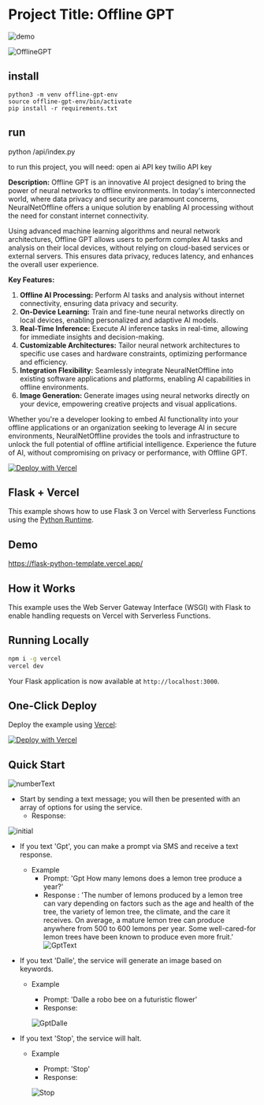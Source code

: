# Project Title: Offline GPT


![demo](assets/demo.gif)

![OfflineGPT](assets/logo.png)

## install
```
python3 -m venv offline-gpt-env 
source offline-gpt-env/bin/activate 
pip install -r requirements.txt 
```
## run
python /api/index.py

to run this project, you will need:
open ai API key
twilio API key

**Description:**
Offline GPT is an innovative AI project designed to bring the power of neural networks to offline environments. In today's interconnected world, where data privacy and security are paramount concerns, NeuralNetOffline offers a unique solution by enabling AI processing without the need for constant internet connectivity.

Using advanced machine learning algorithms and neural network architectures, Offline GPT allows users to perform complex AI tasks and analysis on their local devices, without relying on cloud-based services or external servers. This ensures data privacy, reduces latency, and enhances the overall user experience.

**Key Features:**
1. **Offline AI Processing:** Perform AI tasks and analysis without internet connectivity, ensuring data privacy and security.
2. **On-Device Learning:** Train and fine-tune neural networks directly on local devices, enabling personalized and adaptive AI models.
3. **Real-Time Inference:** Execute AI inference tasks in real-time, allowing for immediate insights and decision-making.
4. **Customizable Architectures:** Tailor neural network architectures to specific use cases and hardware constraints, optimizing performance and efficiency.
5. **Integration Flexibility:** Seamlessly integrate NeuralNetOffline into existing software applications and platforms, enabling AI capabilities in offline environments.
6. **Image Generation:** Generate images using neural networks directly on your device, empowering creative projects and visual applications.


Whether you're a developer looking to embed AI functionality into your offline applications or an organization seeking to leverage AI in secure environments, NeuralNetOffline provides the tools and infrastructure to unlock the full potential of offline artificial intelligence. Experience the future of AI, without compromising on privacy or performance, with Offline GPT.

[![Deploy with Vercel](https://vercel.com/button)](https://vercel.com/new/clone?repository-url=https%3A%2F%2Fgithub.com%2Fvercel%2Fexamples%2Ftree%2Fmain%2Fpython%2Fflask3&demo-title=Flask%203%20%2B%20Vercel&demo-description=Use%20Flask%203%20on%20Vercel%20with%20Serverless%20Functions%20using%20the%20Python%20Runtime.&demo-url=https%3A%2F%2Fflask3-python-template.vercel.app%2F&demo-image=https://assets.vercel.com/image/upload/v1669994156/random/flask.png)

## Flask + Vercel

This example shows how to use Flask 3 on Vercel with Serverless Functions using the [Python Runtime](https://vercel.com/docs/concepts/functions/serverless-functions/runtimes/python).

## Demo

https://flask-python-template.vercel.app/

## How it Works

This example uses the Web Server Gateway Interface (WSGI) with Flask to enable handling requests on Vercel with Serverless Functions.

## Running Locally

```bash
npm i -g vercel
vercel dev
```

Your Flask application is now available at `http://localhost:3000`.

## One-Click Deploy

Deploy the example using [Vercel](https://vercel.com?utm_source=github&utm_medium=readme&utm_campaign=vercel-examples):

[![Deploy with Vercel](https://vercel.com/button)](https://vercel.com/new/clone?repository-url=https%3A%2F%2Fgithub.com%2Fvercel%2Fexamples%2Ftree%2Fmain%2Fpython%2Fflask3&demo-title=Flask%203%20%2B%20Vercel&demo-description=Use%20Flask%203%20on%20Vercel%20with%20Serverless%20Functions%20using%20the%20Python%20Runtime.&demo-url=https%3A%2F%2Fflask3-python-template.vercel.app%2F&demo-image=https://assets.vercel.com/image/upload/v1669994156/random/flask.png)


## Quick Start

![numberText](assets/textGPT.png)

- Start by sending a text message; you will then be presented with an array of options for using the service.
    - Response:   
  
![initial](assets/initial.png)



- If you text 'Gpt', you can make a prompt via SMS and receive a text response.
  - Example
    - Prompt: 'Gpt How many lemons does a lemon tree produce a year?'
    - Response : 'The number of lemons produced by a lemon tree can vary depending on factors such as the age and health of the tree, the variety of lemon tree, the climate, and the care it receives. On average, a mature lemon tree can produce anywhere from 500 to 600 lemons per year. Some well-cared-for lemon trees have been known to produce even more fruit.'
    ![GptText](assets/GptText.png)

 
    
- If you text 'Dalle', the service will generate an image based on keywords.
  - Example
    - Prompt: 'Dalle a robo bee on a futuristic flower'
    - Response:
      
    ![GptDalle](assets/GptDalle.png)


- If you text 'Stop', the service will halt.
  - Example
    - Prompt: 'Stop' 
    - Response:
    
    ![Stop](assets/Stop.png)

